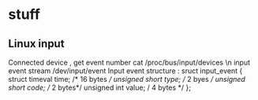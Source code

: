 # stuff
## Linux input
Connected device , get event number
cat /proc/bus/input/devices \n
input event stream
/dev/input/event<n>
Input event structure :
sruct input_event
{
    struct timeval time; /* 16 bytes */
    unsigned short type; /* 2 byes */
    unsigned short code; /* 2 bytes*/
    unsigned int value;  /  4 bytes */
};
